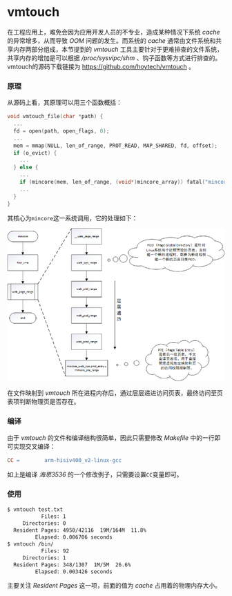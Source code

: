 # vmtouch

在工程应用上，难免会因为应用开发人员的不专业，造成某种情况下系统 *cache* 的异常增多，从而导致 *OOM* 问题的发生。而系统的 *cache* 通常由文件系统和共享内存两部分组成，本节提到的 *vmtouch* 工具主要针对于更难排查的文件系统，共享内存的增加是可以根据 */proc/sysvipc/shm* 、钩子函数等方式进行排查的。vmtouch的源码下载链接为 https://github.com/hoytech/vmtouch 。

### 原理

从源码上看，其原理可以用三个函数概括：

```c
void vmtouch_file(char *path) {
  ...
  fd = open(path, open_flags, 0);
  ...
  mem = mmap(NULL, len_of_range, PROT_READ, MAP_SHARED, fd, offset);
  if (o_evict) {
    ...
  } else {
    ...
    if (mincore(mem, len_of_range, (void*)mincore_array)) fatal("mincore %s (%s)", path, strerror(errno));
    ...
  }
}
```

其核心为`mincore`这一系统调用，它的处理如下：

![Image text](../../../img-storage/pagetable.png)

在文件映射到 *vmtouch* 所在进程内存后，通过层层递进访问页表，最终访问至页表项判断物理页是否存在。

### 编译

由于 *vmtouch* 的文件和编译结构很简单，因此只需要修改 *Makefile* 中的一行即可实现交叉编译：

```makefile
CC =		arm-hisiv400_v2-linux-gcc
```

如上是编译 *海思3536* 的一个修改例子，只需要设置`CC`变量即可。

### 使用

```shell
$ vmtouch test.txt
           Files: 1
     Directories: 0
  Resident Pages: 4950/42116  19M/164M  11.8%
         Elapsed: 0.006706 seconds
$ vmtouch /bin/
           Files: 92
     Directories: 1
  Resident Pages: 348/1307  1M/5M  26.6%
         Elapsed: 0.003426 seconds
```

主要关注 *Resident Pages* 这一项，前面的值为 *cache* 占用着的物理内存大小。

